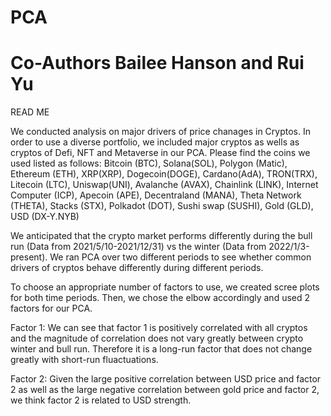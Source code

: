 # PCA
# Co-Authors Bailee Hanson and Rui Yu

READ ME 

We conducted analysis on major drivers of price chanages in Cryptos. 
In order to use a diverse portfolio, we included major cryptos as wells as cryptos of Defi, NFT and Metaverse in our PCA. Please find the coins we used listed as follows: 
Bitcoin (BTC), Solana(SOL), Polygon (Matic), Ethereum (ETH), XRP(XRP), Dogecoin(DOGE), Cardano(AdA), TRON(TRX), Litecoin (LTC), Uniswap(UNI), Avalanche (AVAX), Chainlink (LINK), Internet Computer (ICP), Apecoin (APE), Decentraland (MANA), Theta Network (THETA), Stacks (STX), Polkadot (DOT), Sushi swap (SUSHI), Gold (GLD), USD (DX-Y.NYB)

We anticipated that the crypto market performs differently during the bull run (Data from 2021/5/10-2021/12/31) vs the winter (Data from 2022/1/3-present). We ran PCA over two different periods to see whether common drivers of cryptos behave differently during different periods. 

To choose an appropriate number of factors to use, we created scree plots for both time periods. Then, we chose the elbow accordingly and used 2 factors for our PCA. 

Factor 1: We can see that factor 1 is positively correlated with all cryptos and the magnitude of correlation does not vary greatly between crypto winter and bull run. Therefore it is a long-run factor that does not change greatly with short-run fluactuations. 

Factor 2: Given the large positive correlation between USD price and factor 2 as well as the large negative correlation between gold price and factor 2, we think factor 2 is related to USD strength. 
